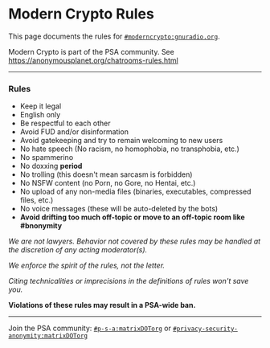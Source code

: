 # Modern Crypto Rules

This page documents the rules for [`#moderncrypto:gnuradio.org`](https://matrix.to/#/#moderncrypto:matrix.anonymousplanet.org).

Modern Crypto is part of the PSA community. See <https://anonymousplanet.org/chatrooms-rules.html>

---

### Rules

- Keep it legal
- English only
- Be respectful to each other
- Avoid FUD and/or disinformation
- Avoid gatekeeping and try to remain welcoming to new users
- No hate speech (No racism, no homophobia, no transphobia, etc.)
- No spammerino
- No doxxing **period**
- No trolling (this doesn't mean sarcasm is forbidden)
- No NSFW content (no Porn, no Gore, no Hentai, etc.)
- No upload of any non-media files (binaries, executables, compressed files, etc.)
- No voice messages (these will be auto-deleted by the bots)
- **Avoid drifting too much off-topic or move to an off-topic room like #bnonymity**

*We are not lawyers. Behavior not covered by these rules may be handled at the discretion of any acting moderator(s).*

*We enforce the spirit of the rules, not the letter.*

*Citing technicalities or imprecisions in the definitions of rules won't save you.*

**Violations of these rules may result in a PSA-wide ban.**

---

Join the PSA community: [`#p-s-a:matrixDOTorg`](https://matrix.to/#/#p-s-a:matrix.org) or [`#privacy-security-anonymity:matrixDOTorg`](https://matrix.to/#/#privacy-security-anonymity:matrix.org)
